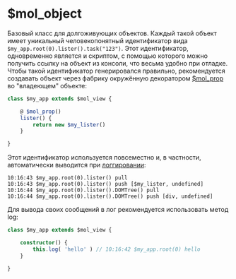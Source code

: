# $mol_object

Базовый класс для долгоживующих объектов. Каждый такой объект имеет уникальный человекопонятный идентификатор вида `$my_app.root(0).lister().task("123")`. Этот идентификатор, одновременно является и скриптом, с помощью которого можно получить ссылку на объект из консоли, что весьма удобно при отладке. Чтобы такой идентификатор генерировался правильно, рекомендуется создавать объект через фабрику окружённую декоратором [$mol_prop](../prop) во "владеющем" объекте:

```ts
class $my_app extends $mol_view {

	@ $mol_prop()
	lister() {
		return new $my_lister()
	}

}
```

Этот идентификатор используется повсеместно и, в частности, автоматически выводится при [логгировании](../log):

```
10:16:43 $my_app.root(0).lister() pull
10:16:43 $my_app.root(0).lister() push [$my_lister, undefined]
10:16:44 $my_app.root(0).lister().DOMTree() pull
10:16:44 $my_app.root(0).lister().DOMTree() push [div, undefined]
```

Для вывода своих сообщений в лог рекомендуется использовать метод log:

```ts
class $my_app extends $mol_view {

	constructor() {
		this.log( 'hello' ) // 10:16:42 $my_app.root(0) hello
	}

}
```
